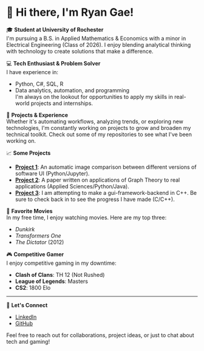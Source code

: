 # 👋 Hi there, I'm Ryan Gae!

🎓 **Student at University of Rochester**  
I'm pursuing a B.S. in Applied Mathematics & Economics with a minor in Electrical Engineering (Class of 2026). I enjoy blending analytical thinking with technology to create solutions that make a difference.

💻 **Tech Enthusiast & Problem Solver**  
I have experience in:  
- Python, C#, SQL, R  
- Data analytics, automation, and programming  
I'm always on the lookout for opportunities to apply my skills in real-world projects and internships.

🔧 **Projects & Experience**  
Whether it's automating workflows, analyzing trends, or exploring new technologies, I'm constantly working on projects to grow and broaden my technical toolkit. Check out some of my repositories to see what I've been working on.

📈 **Some Projects**  
- **[Project 1](https://github.com/ryanrae7/ImageComparison)**: An automatic image comparison between different versions of software UI (Python/Jupyter).
- **[Project 2]((https://github.com/ryanrae7/Minimal-Crossing-Paper))**: A paper written on applications of Graph Theory to real applications (Applied Sciences/Python/Java).
- **[Project 3]((https://github.com/ryanrae7/Tic-Backend))**: I am attempting to make a gui-framework-backend in C++. Be sure to check back in to see the progress I have made (C/C++).

🎥 **Favorite Movies**  
In my free time, I enjoy watching movies. Here are my top three:  
- *Dunkirk*  
- *Transformers One*  
- *The Dictator* (2012)

🎮 **Competitive Gamer**  
I enjoy competitive gaming in my downtime:  
- **Clash of Clans**: TH 12 (Not Rushed)  
- **League of Legends**: Masters  
- **CS2**: 1800 Elo

---

💬 **Let's Connect**  
- [LinkedIn](https://www.linkedin.com/in/ryan-w-gae)  
- [GitHub](https://github.com/ryanrae7)

Feel free to reach out for collaborations, project ideas, or just to chat about tech and gaming!
